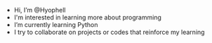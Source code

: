 - Hi, I’m @Hyophell
- I'm interested in learning more about programming
- I’m currently learning Python
- I try to collaborate on projects or codes that reinforce my learning
